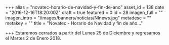 +++
alias = "novatec-horario-de-navidad-y-fin-de-ano"
asset_id = 138
date = "2016-12-16T18:20:00Z"
draft = true
featured = 0
id = 28
imagen_full = ""
imagen_intro = "/images/banners/noticias/NInews.jpg"
metadesc = ""
metakey = ""
title = "Novatec - Horario de Navidad y fin de año..."

+++
Estaremos cerrados a partir del Lunes 25 de Diciembre y regresamos el Martes 2 de Enero 2018.